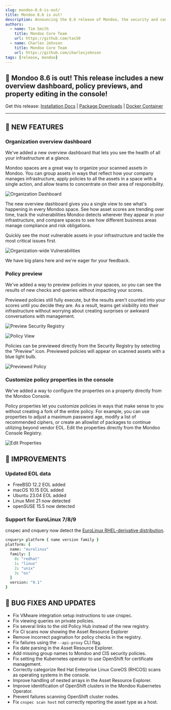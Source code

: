 ```yaml
---
slug: mondoo-8.6-is-out/
title: Mondoo 8.6 is out!
description: Announcing the 8.6 release of Mondoo, the security and compliance platform that prioritizes risks that matter most in your infrastructure.
authors:
  - name: Tim Smith
    title: Mondoo Core Team
    url: https://github.com/tas50
  - name: Charles Johnson
    title: Mondoo Core Team
    url: https://github.com/charlesjohnson
tags: [release, mondoo]
---
```


## 🥳 Mondoo 8.6 is out! This release includes a new overview dashboard, policy previews, and property editing in the console!

Get this release: [Installation Docs](/cnspec/) | [Package Downloads](https://releases.mondoo.com/cnspec/) | [Docker Container](https://hub.docker.com/r/mondoo/cnspec)

---

## 🎉 NEW FEATURES

### Organization overview dashboard

We've added a new overview dashboard that lets you see the health of all your infrastructure at a glance.

Mondoo spaces are a great way to organize your scanned assets in Mondoo. You can group assets in ways that reflect how your company manages infrastructure, apply policies to all the assets in a space with a single action, and allow teams to concentrate on their area of responsibility.

![Organization Dashboard](/img/releases/2023-04-18-mondoo-8.6-is-out/org_dashboard.png)

The new overview dashboard gives you a single view to see what's happening in every Mondoo space. See how asset scores are trending over time, track the vulnerabilities Mondoo detects wherever they appear in your infrastructure, and compare spaces to see how different business areas manage compliance and risk obligations.

Quickly see the most vulnerable assets in your infrastructure and tackle the most critical issues first.

![Organization-wide Vulnerabilities](/img/releases/2023-04-18-mondoo-8.6-is-out/overview_vulnerabilities_modal.png)

We have big plans here and we're eager for your feedback.

### Policy preview

We've added a way to preview policies in your spaces, so you can see the results of new checks and queries without impacting your scores.

Previewed policies still fully execute, but the results aren't counted into your scores until you decide they are. As a result, teams get visibility into their infrastructure without worrying about creating surprises or awkward conversations with management.

![Preview Security Registry](/img/releases/2023-04-18-mondoo-8.6-is-out/registry_with_preview.png)

![Policy View](/img/releases/2023-04-18-mondoo-8.6-is-out/policy_with_preview.png)

Policies can be previewed directly from the Security Registry by selecting the "Preview" icon. Previewed policies will appear on scanned assets with a blue light bulb.

![Previewed Policy](/img/releases/2023-04-18-mondoo-8.6-is-out/previewed_policy.png)

### Customize policy properties in the console

We've added a way to configure the properties on a property directly from the Mondoo Console.

Policy properties let you customize policies in ways that make sense to you without creating a fork of the entire policy. For example, you can use properties to adjust a maximum password age, modify a list of recommended ciphers, or create an allowlist of packages to continue utilizing beyond vendor EOL. Edit the properties directly from the Mondoo Console Registry.

![Edit Properties](/img/releases/2023-04-18-mondoo-8.6-is-out/properties_edit.png)

## 🧹 IMPROVEMENTS

### Updated EOL data

- FreeBSD 12.2 EOL added
- macOS 10.15 EOL added
- Ubuntu 23.04 EOL added
- Linux Mint 21 now detected
- openSUSE 15.5 now detected

### Support for EuroLinux 7/8/9

<!-- markdown-link-check-disable -->

cnspec and cnquery now detect the [EuroLinux RHEL-derivative distribution](https://en.euro-linux.com/eurolinux/what-is/).

<!-- markdown-link-check-enable -->

```coffeescript
cnquery> platform { name version family }
platform: {
  name: "eurolinux"
  family: [
    0: "redhat"
    1: "linux"
    2: "unix"
    3: "os"
  ]
  version: "9.1"
}
```

## 🐛 BUG FIXES AND UPDATES

- Fix VMware integration setup instructions to use cnspec.
- Fix viewing queries on private policies.
- Fix several links to the old Policy Hub instead of the new registry.
- Fix CI scans now showing the Asset Resource Explorer
- Remove incorrect pagination for policy checks in the registry.
- Fix failures using the `--api-proxy` CLI flag.
- Fix date parsing in the Asset Resource Explorer.
- Add missing group names to Mondoo and CIS security policies.
- Fix setting the Kubernetes operator to use OpenShift for certificate management.
- Correctly categorize Red Hat Enterprise Linux CoreOS (RHCOS) scans as operating systems in the console.
- Improve handling of nested arrays in the Asset Resource Explorer.
- Improve identification of OpenShift clusters in the Mondoo Kubernetes Operator.
- Prevent failures scanning OpenShift cluster nodes.
- Fix `cnspec scan host` not correctly reporting the asset type as a host.
